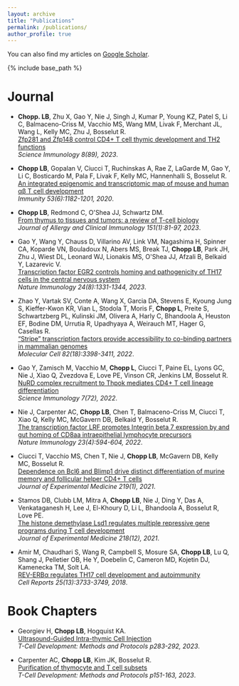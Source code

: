 ```yaml
---
layout: archive
title: "Publications"
permalink: /publications/
author_profile: true
---
```


  You can also find my articles on [Google Scholar](https://scholar.google.com/citations?user=bn5yoRgAAAAJ&hl=en).
  
{% include base_path %}

<b>Journal</b>
======
*  <b>Chopp. LB</b>, Zhu X,  Gao Y, Nie J, Singh J, Kumar P, Young KZ, Patel S, Li C, Balmaceno-Criss M, Vacchio MS, Wang MM, Livak F,  Merchant JL, Wang L, Kelly MC, Zhu J, Bosselut R.  <br>[Zfp281 and Zfp148 control CD4+ T cell thymic development and TH2 functions](https://www.science.org/doi/abs/10.1126/sciimmunol.adi9066)<br><em> Science Immunology 8(89), 2023</em>.

*  <b>Chopp LB</b>, Gopalan V, Ciucci T, Ruchinskas A, Rae Z, LaGarde M, Gao Y, Li C, Bosticardo M, Pala F, Livak F, Kelly MC, Hannenhalli S, Bosselut R.  <br>[An integrated epigenomic and transcriptomic map of mouse and human αβ T cell development](https://www.cell.com/immunity/pdf/S1074-7613(20)30465-9.pdf)<br><em> Immunity 53(6):1182-1201, 2020</em>.

*  <b>Chopp LB</b>, Redmond C, O'Shea JJ, Schwartz DM.  <br>[From thymus to tissues and tumors: a review of T-cell biology](https://www.sciencedirect.com/science/article/abs/pii/S0091674922013781)<br><em> Journal of Allergy and Clinical Immunology 151(1):81-97, 2023</em>.

*  Gao Y, Wang Y, Chauss D, Villarino AV, Link VM, Nagashima H, Spinner CA, Koparde VN, Bouladoux N, Abers MS, Break TJ, <b>Chopp LB</b>, Park JH, Zhu J, Wiest DL, Leonard WJ, Lionakis MS, O'Shea JJ, Afzali B, Belkaid Y, Lazarevic V.  <br>[Transcription factor EGR2 controls homing and pathogenicity of TH17 cells in the central nervous system](https://www.nature.com/articles/s41590-023-01553-7)<br><em> Nature Immunology 24(8):1331-1344, 2023</em>.

*  Zhao Y, Vartak SV, Conte A, Wang X, Garcia DA, Stevens E, Kyoung Jung S, Kieffer-Kwon KR, Vian L, Stodola T, Moris F, <b>Chopp L</b>, Preite S, Schwartzberg PL, Kulinski JM, Olivera A, Harly C, Bhandoola A, Heuston EF, Bodine DM, Urrutia R, Upadhyaya A, Weirauch MT, Hager G, Casellas R.  <br>[“Stripe” transcription factors provide accessibility to co-binding partners in mammalian genomes](https://pubmed.ncbi.nlm.nih.gov/35863348/)<br><em> Molecular Cell 82(18):3398-3411, 2022</em>.

*  Gao Y, Zamisch M, Vacchio M, <b>Chopp L</b>, Ciucci T, Paine EL, Lyons GC, Nie J, Xiao Q, Zvezdova E, Love PE, Vinson CR, Jenkins LM, Bosselut R.  <br>[NuRD complex recruitment to Thpok mediates CD4+ T cell lineage differentiation](https://www.ncbi.nlm.nih.gov/pmc/articles/PMC9484726/)<br><em> Science Immunology 7(72), 2022</em>.

*  Nie J, Carpenter AC, <b>Chopp LB</b>, Chen T, Balmaceno-Criss M, Ciucci T, Xiao Q, Kelly MC, McGavern DB, Belkaid Y, Bosselut R. <br>[The transcription factor LRF promotes Integrin beta 7 expression by and gut homing of CD8aa intraepithelial lymphocyte precursors](https://www.ncbi.nlm.nih.gov/pmc/articles/PMC9290758/)<br><em> Nature Immunology 23(4):594-604, 2022</em>.

*  Ciucci T, Vacchio MS, Chen T, Nie J, <b>Chopp LB</b>, McGavern DB, Kelly MC, Bosselut R. <br>[Dependence on Bcl6 and Blimp1 drive distinct differentiation of murine memory and follicular helper CD4+ T cells](https://www.ncbi.nlm.nih.gov/pmc/articles/PMC8605495/)<br><em> Journal of Experimental Medicine 219(1), 2021</em>.

*  Stamos DB, Clubb LM, Mitra A, <b>Chopp LB</b>, Nie J, Ding Y, Das A, Venkataganesh H, Lee J, El-Khoury D, Li L, Bhandoola A, Bosselut R, Love PE. <br>[The histone demethylase Lsd1 regulates multiple repressive gene programs during T cell development](https://www.ncbi.nlm.nih.gov/pmc/articles/PMC8570297/)<br><em> Journal of Experimental Medicine 218(12), 2021</em>.

*  Amir M, Chaudhari S, Wang R, Campbell S, Mosure SA, <b>Chopp LB</b>, Lu Q, Shang J, Pelletier OB, He Y, Doebelin C, Cameron MD, Kojetin DJ, Kamenecka TM, Solt LA.  <br>[REV-ERBα regulates TH17 cell development and autoimmunity](https://www.cell.com/cell-reports/pdf/S2211-1247(18)31907-7.pdf)<br><em> Cell Reports 25(13):3733-3749, 2018</em>.

<b>Book Chapters</b>
======
*   Georgiev H, <b>Chopp LB</b>, Hogquist KA.  <br>[Ultrasound-Guided Intra-thymic Cell Injection](https://www.ncbi.nlm.nih.gov/pmc/articles/PMC9847244/)<br><em> T-Cell Development: Methods and Protocols p283-292, 2023</em>.

*  Carpenter AC, <b>Chopp LB</b>, Kim JK, Bosselut R.  <br>[Purification of thymocyte and T cell subsets](https://www.ncbi.nlm.nih.gov/pmc/articles/PMC10802931/)<br><em> T-Cell Development: Methods and Protocols p151-163, 2023</em>.

